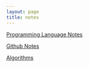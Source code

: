 ```yaml
---
layout: page
title: notes
---
```


[Programming Language Notes](http://josh-corneille.com/programming-notes)

[Github Notes](http://josh-corneille.com/github-notes/)

[Algorithms](http://josh-corneille.com/CSI-5007)